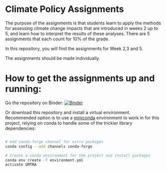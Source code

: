 # Climate Policy Assignments

The  purpose  of  the  assignments  is  that  students  learn  to  apply  the  methods  for  assessing  climate change  impacts  that  are  introduced  in  weeks  2  up  to  5,  and  learn  how  to  interpret  the  results  of these analyses. There are 5 assignments that each count for 10% of the grade. 

In this repository, you will find the assignments for Week 2,3 and 5.

The assignments should be made individually.

# How to get the assignments up and running:

Go the repository on Binder: [![Binder](https://mybinder.org/badge_logo.svg)](https://mybinder.org/v2/gh/ElcoK/ClimatePolicy/master)

Or download this repository and install a virtual environment. Recommended option is to use a [miniconda](https://conda.io/miniconda.html)
environment to work in for this project, relying on conda to handle some of the
trickier library dependencies:

```bash

# Add conda-forge channel for extra packages
conda config --add channels conda-forge

# Create a conda environment for the project and install packages
conda env create -f environment.yml
activate GMTRA

```

